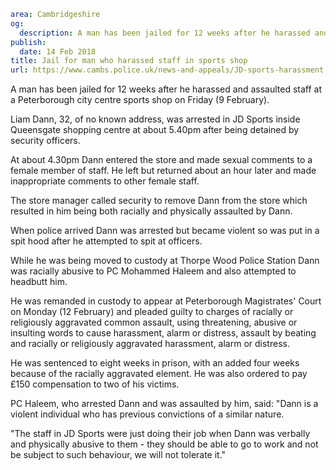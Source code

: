 ```yaml
area: Cambridgeshire
og:
  description: A man has been jailed for 12 weeks after he harassed and assaulted staff at a Peterborough city centre sports shop on Friday (9 February).
publish:
  date: 14 Feb 2018
title: Jail for man who harassed staff in sports shop
url: https://www.cambs.police.uk/news-and-appeals/JD-sports-harassment
```

A man has been jailed for 12 weeks after he harassed and assaulted staff at a Peterborough city centre sports shop on Friday (9 February).

Liam Dann, 32, of no known address, was arrested in JD Sports inside Queensgate shopping centre at about 5.40pm after being detained by security officers.

At about 4.30pm Dann entered the store and made sexual comments to a female member of staff. He left but returned about an hour later and made inappropriate comments to other female staff.

The store manager called security to remove Dann from the store which resulted in him being both racially and physically assaulted by Dann.

When police arrived Dann was arrested but became violent so was put in a spit hood after he attempted to spit at officers.

While he was being moved to custody at Thorpe Wood Police Station Dann was racially abusive to PC Mohammed Haleem and also attempted to headbutt him.

He was remanded in custody to appear at Peterborough Magistrates' Court on Monday (12 February) and pleaded guilty to charges of racially or religiously aggravated common assault, using threatening, abusive or insulting words to cause harassment, alarm or distress, assault by beating and racially or religiously aggravated harassment, alarm or distress.

He was sentenced to eight weeks in prison, with an added four weeks because of the racially aggravated element. He was also ordered to pay £150 compensation to two of his victims.

PC Haleem, who arrested Dann and was assaulted by him, said: "Dann is a violent individual who has previous convictions of a similar nature.

"The staff in JD Sports were just doing their job when Dann was verbally and physically abusive to them - they should be able to go to work and not be subject to such behaviour, we will not tolerate it."
